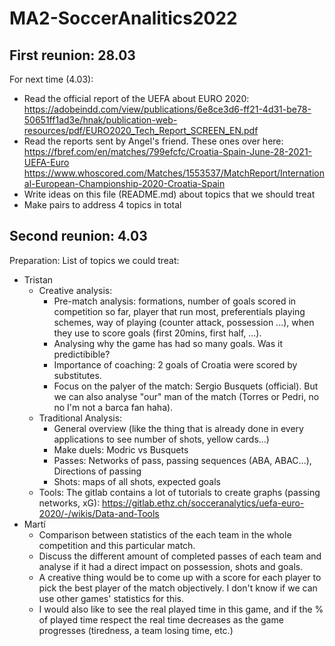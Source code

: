 # MA2-SoccerAnalitics2022

## First reunion: 28.03
For next time (4.03): 
- Read the official report of the UEFA about EURO 2020: https://adobeindd.com/view/publications/6e8ce3d6-ff21-4d31-be78-50651ff1ad3e/hnak/publication-web-resources/pdf/EURO2020_Tech_Report_SCREEN_EN.pdf
- Read the reports sent by Angel's friend. These ones over here: https://fbref.com/en/matches/799efcfc/Croatia-Spain-June-28-2021-UEFA-Euro  https://www.whoscored.com/Matches/1553537/MatchReport/International-European-Championship-2020-Croatia-Spain
- Write ideas on this file (README.md) about topics that we should treat 
- Make pairs to address 4 topics in total 


## Second reunion: 4.03
Preparation: 
List of topics we could treat: 
- Tristan
  - Creative analysis: 
    - Pre-match analysis: formations, number of goals scored in competition so far, player that run most, preferentials playing schemes, way of playing (counter attack, possession ...), when they use to score goals (first 20mins, first half, ...).   
    - Analysing why the game has had so many goals. Was it predictibible? 
    - Importance of coaching: 2 goals of Croatia were scored by substitutes. 
    - Focus on the palyer of the match: Sergio Busquets (official). But we can also analyse "our" man of the match (Torres or Pedri, no no I'm not a barca fan haha).  
  - Traditional Analysis: 
    - General overview (like the thing that is already done in every applications to see number of shots, yellow cards...) 
    - Make duels: Modric vs Busquets
    - Passes: Networks of pass, passing sequences (ABA, ABAC...), Directions of passing
    - Shots: maps of all shots, expected goals
  - Tools: The gitlab contains a lot of tutorials to create graphs (passing networks, xG): https://gitlab.ethz.ch/socceranalytics/uefa-euro-2020/-/wikis/Data-and-Tools
- Martí
  - Comparison between statistics of the each team in the whole competition and this particular match.
  - Discuss the different amount of completed passes of each team and analyse if it had a direct impact on possession, shots and goals.
  - A creative thing would be to come up with a score for each player to pick the best player of the match objectively. I don't know if we can use other games' statistics for this.
  - I would also like to see the real played time in this game, and if the % of played time respect the real time decreases as the game progresses (tiredness, a team losing time, etc.)
